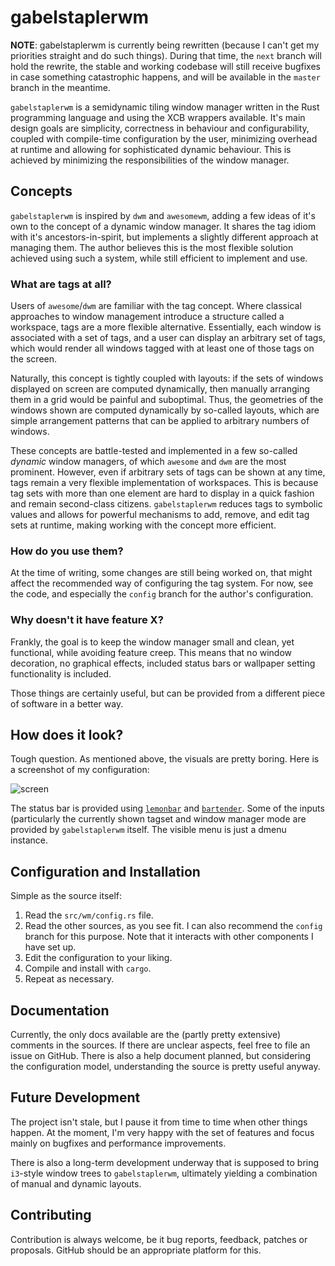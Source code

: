 # gabelstaplerwm
**NOTE**: gabelstaplerwm is currently being rewritten (because I can't get my
priorities straight and do such things). During that time, the `next` branch will hold
the rewrite, the stable and working codebase will still receive bugfixes in case
something catastrophic happens, and will be available in the `master` branch in the
meantime.

`gabelstaplerwm` is a semidynamic tiling window manager written in the Rust
programming language and using the XCB wrappers available. It's main design
goals are simplicity, correctness in behaviour and configurability, coupled
with compile-time configuration by the user, minimizing overhead at runtime
and allowing for sophisticated dynamic behaviour. This is achieved by minimizing
the responsibilities of the window manager.

## Concepts
`gabelstaplerwm` is inspired by `dwm` and `awesomewm`, adding a few ideas of it's own
to the concept of a dynamic window manager. It shares the tag idiom with it's
ancestors-in-spirit, but implements a slightly different approach at managing
them. The author believes this is the most flexible solution achieved using
such a system, while still efficient to implement and use.

### What are tags at all?
Users of `awesome`/`dwm` are familiar with the tag concept. Where classical
approaches to window management introduce a structure called a workspace, tags
are a more flexible alternative. Essentially, each window is associated with
a set of tags, and a user can display an arbitrary set of tags, which would
render all windows tagged with at least one of those tags on the screen.

Naturally, this concept is tightly coupled with layouts: if the sets of windows
displayed on screen are computed dynamically, then manually arranging them in
a grid would be painful and suboptimal. Thus, the geometries of the windows shown
are computed dynamically by so-called layouts, which are simple arrangement
patterns that can be applied to arbitrary numbers of windows.

These concepts are battle-tested and implemented in a few so-called *dynamic*
window managers, of which `awesome` and `dwm` are the most prominent. However,
even if arbitrary sets of tags can be shown at any time, tags remain a very
flexible implementation of workspaces. This is because tag sets with more than
one element are hard to display in a quick fashion and remain second-class citizens.
`gabelstaplerwm` reduces tags to symbolic values and allows for powerful
mechanisms to add, remove, and edit tag sets at runtime, making working with the
concept more efficient.

### How do you use them?
At the time of writing, some changes are still being worked on, that might affect
the recommended way of configuring the tag system. For now, see the code, and
especially the `config` branch for the author's configuration.

### Why doesn't it have feature X?
Frankly, the goal is to keep the window manager small and clean, yet functional,
while avoiding feature creep. This means that no window decoration, no graphical
effects, included status bars or wallpaper setting functionality is included.

Those things are certainly useful, but can be provided from a different piece of
software in a better way.

## How does it look?
Tough question. As mentioned above, the visuals are pretty boring. Here is a
screenshot of my configuration:

![screen](screenshot.png)

The status bar is provided using [`lemonbar`](https://github.com/LemonBoy/bar) and
[`bartender`](https://github.com/ibabushkin/bartender). Some of the inputs (particularly
the currently shown tagset and window manager mode are provided by `gabelstaplerwm`
itself. The visible menu is just a dmenu instance.

## Configuration and Installation
Simple as the source itself:

1. Read the `src/wm/config.rs` file.
2. Read the other sources, as you see fit. I can also recommend the `config` branch
   for this purpose. Note that it interacts with other components I have set up.
3. Edit the configuration to your liking.
4. Compile and install with `cargo`.
5. Repeat as necessary.

## Documentation
Currently, the only docs available are the (partly pretty extensive) comments in
the sources. If there are unclear aspects, feel free to file an issue on GitHub.
There is also a help document planned, but considering the configuration model,
understanding the source is pretty useful anyway.

## Future Development
The project isn't stale, but I pause it from time to time when other things happen.
At the moment, I'm very happy with the set of features and focus mainly on bugfixes
and performance improvements.

There is also a long-term development underway that is supposed to bring `i3`-style
window trees to `gabelstaplerwm`, ultimately yielding a combination of manual and
dynamic layouts.

## Contributing
Contribution is always welcome, be it bug reports, feedback, patches or proposals.
GitHub should be an appropriate platform for this.
